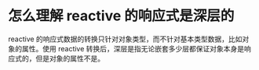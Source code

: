 # 怎么理解 reactive 的响应式是深层的

reactive 的响应式数据的转换只针对对象类型，而不针对基本类型数据，比如对象的属性。使用 reactive 转换后，深层是指无论嵌套多少层都保证对象本身是响应式的，但是对象的属性不是。
